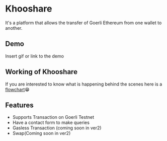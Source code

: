 
# Khooshare

It's a platform that allows the transfer of Goerli Ethereum from one wallet to another.


## Demo

Insert gif or link to the demo


## Working of Khooshare
If you are interested to know what is happening behind the scenes here is a [flowchart](https://www.figma.com/file/kNHV9Yion1s6zOU67snAn5/Untitled?type=whiteboard&node-id=0%3A1&t=yXFp36YqabpQ7KZP-1)😁




## Features

- Supports Transaction on Goerli Testnet
- Have a contact form to make queries
- Gasless Transaction (coming soon in ver2)
- Swap(Coming soon in ver2)


